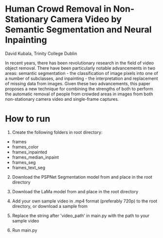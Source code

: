 # Human Crowd Removal in Non-Stationary Camera Video by Semantic Segmentation and Neural Inpainting
David Kubala, Trinity College Dublin

In recent years, there has been revolutionary research in the field of video object removal. There have been particularly notable advancements in two areas: semantic segmentation - the classification of image pixels into one of a number of subclasses, and inpainting - the interpretation and replacement of missing data from images. Given these two advancements, this paper proposes a new technique for combining the strengths of both to perform the automatic removal of people from crowded areas in images from both non-stationary camera video and single-frame captures.

# How to run

1. Create the following folders in root directory:
- frames
- frames_color
- frames_inpainted
- frames_median_inpaint
- frames_seg
- frames_text_seg

2. Download the PSPNet Segmentation model from <INSERT GOOGLE DRIVE LINK> and place in the root directory

3. Download the LaMa model from <INSERT GOOGLE DRIVE LINK> and place in the root directory
  
4. Add your own sample video in .mp4 format (preferably 720p) to the root directory, or download a sample from <INSERT GOOGLE DRIVE LINK>
  
5. Replace the string after 'video_path' in main.py with the path to your sample video

6. Run main.py
